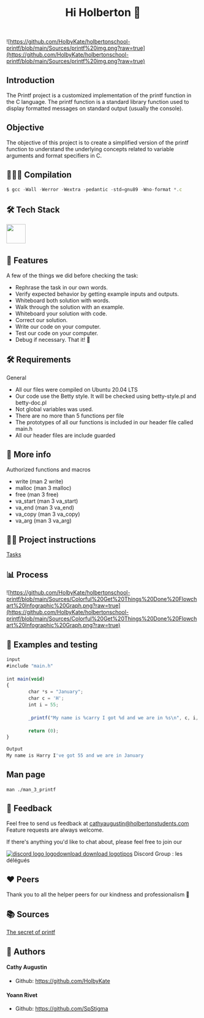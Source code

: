 <h1 align="center"> Hi Holberton 👋 </h1> <br>
<p align="center">

  
![https://github.com/HolbyKate/holbertonschool-printf/blob/main/Sources/printf%20img.png?raw=true](https://github.com/HolbyKate/holbertonschool-printf/blob/main/Sources/printf%20img.png?raw=true)
           


## Introduction

The Printf project is a customized implementation of the printf function in the C language. The printf function is a standard library function used to display formatted messages on standard output (usually the console).

## Objective

The objective of this project is to create a simplified version of the printf function to understand the underlying concepts related to variable arguments and format specifiers in C.

        
## 🧑🏻‍💻 Compilation
```js
$ gcc -Wall -Werror -Wextra -pedantic -std=gnu89 -Wno-format *.c
```
       
## 🛠️ Tech Stack

<img width="50" height="50px" src="https://upload.wikimedia.org/wikipedia/commons/1/19/C_Logo.png">
        
        
## 🧐 Features   

A few of the things we did before checking the task:

- Rephrase  the task in our own words.
- Verify expected behavior by getting example inputs and outputs.
- Whiteboard both solution with words.
- Walk through the solution with an example.
- Whiteboard your solution with code.
- Correct our solution.
- Write our code on your computer.
- Test our code on your computer.
- Debug if necessary.
That it! 👏


## 🛠️ Requirements

General

- All our files were compiled on Ubuntu 20.04 LTS
- Our code use the Betty style. It will be checked using betty-style.pl and betty-doc.pl
- Not global variables was used.
- There are no more than 5 functions per file
- The prototypes of all our functions is included in our header file called main.h
- All our header files are include guarded
            

## 💾 More info

Authorized functions and macros

- write (man 2 write)
- malloc (man 3 malloc)
- free (man 3 free)
- va_start (man 3 va_start)
- va_end (man 3 va_end)
- va_copy (man 3 va_copy)
- va_arg (man 3 va_arg)

## 🤷‍♂️ Project instructions

[Tasks](https://intranet.hbtn.io/projects/2167)


## 📊 Process



![https://github.com/HolbyKate/holbertonschool-printf/blob/main/Sources/Colorful%20Get%20Things%20Done%20Flowchart%20Infographic%20Graph.png?raw=true](https://github.com/HolbyKate/holbertonschool-printf/blob/main/Sources/Colorful%20Get%20Things%20Done%20Flowchart%20Infographic%20Graph.png?raw=true)    
                
   
## 📌	Examples and testing
```js 
input
#include "main.h"

int main(void)
{
        char *s = "January";
        char c = 'H';
        int i = 55;

        _printf("My name is %carry I got %d and we are in %s\n", c, i, s);

        return (0);
}
```
```js
Output
My name is Harry I've got 55 and we are in January
```

## Man page

```
man ./man_3_printf
```

## 📝	Feedback

Feel free to send us feedback at cathyaugustin@holbertonstudents.com 
Feature requests are always welcome.

If there's anything you'd like to chat about, please feel free to join our 

<a href="https://www.freepnglogos.com/pics/discord-logo-png" title="Image from freepnglogos.com"><img src="https://www.freepnglogos.com/uploads/discord-logo-png/discord-logo-logodownload-download-logotipos-1.png" width="100" alt="discord logo logodownload download logotipos" /></a>
Discord Group : les délégués


## ❤️ Peers 

Thank you to all the helper peers for our kindness and professionalism 🙏 

 ## 📚	Sources     
        
[The secret of printf](https://s3.eu-west-3.amazonaws.com/hbtn.intranet/uploads/misc/2022/11/d38f88e96a617135804dca9f9c49632751e06aa7.pdf?X-Amz-Algorithm=AWS4-HMAC-SHA256&X-Amz-Credential=AKIA4MYA5JM5DUTZGMZG%2F20230727%2Feu-west-3%2Fs3%2Faws4_request&X-Amz-Date=20230727T082612Z&X-Amz-Expires=86400&X-Amz-SignedHeaders=host&X-Amz-Signature=a5cc030d481639c2655e58558831677907ee840c727ba9f3d44d5b14e6b6c5fb)

## 🙇 Authors
#### Cathy Augustin
- Github: https://github.com/HolbyKate
#### Yoann Rivet
- Github: https://github.com/SpStigma
